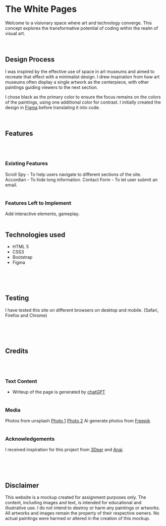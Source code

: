 # The White Pages
Welcome to a visionary space where art and technology converge. This concept explores the transformative potential of coding within the realm of visual art.
<br/><br/><br/>
## Design Process
I was inspired by the effective use of space in art museums and aimed to recreate that effect with a minimalist design. I drew inspiration from how art museums often display a single artwork as the centerpiece, with other paintings guiding viewers to the next section. 

I chose black as the primary color to ensure the focus remains on the colors of the paintings, using one additional color for contrast. I initially created the design in [Figma](https://www.figma.com/proto/hEFzUug7bx6ODKx8qU0Y6S/Portfoilo?node-id=5-2&t=uAGAgzxvSODTRBLf-1) before translating it into code.
<br/><br/><br/>

## Features
<br/><br/>
### Existing Features
Scroll Spy -  To help users navigate to different sections of the site.
Accordian - To hide long information.
Contact Form - To let user submit an email. 
<br/><br/>

### Features Left to Implement
Add interactive elements, gameplay.
<br/><br/>

## Technologies used
- HTML 5
- CSS3
- Bootstrap
- Figma

<br/><br/><br/>


## Testing
I have tested this site on different browsers on desktop and mobile. (Safari, Firefox and Chrome)

<br/><br/><br/>


## Credits
<br/><br/>

### Text Content
- Writeup of the page is generated by [chatGPT](https://chat.openai.com/)
<br/><br/>

### Media
Photos from unsplash
[Photo 1](https://unsplash.com/photos/woman-wearing-white-headdress-while-holding-blue-bowl-painting-Kv1hYl9LlxU)
[Photo 2](https://unsplash.com/photos/woman-in-blue-bikini-bottom-lying-on-blue-textile-jaWqPEPemvU)
Ai generate photos from [Freepik](https://www.freepik.com/)
<br/><br/>

### Acknowledgements
I received inspiration for this project from [3Dear](https://www.3dear.se/) and [Anai](https://anaiwood.com/en).

<br/><br/><br/>

## Disclaimer
This website is a mockup created for assignment purposes only. The content, including images and text, is intended for educational and illustrative use. I do not intend to destroy or harm any paintings or artworks. All artworks and images remain the property of their respective owners. No actual paintings were harmed or altered in the creation of this mockup.
